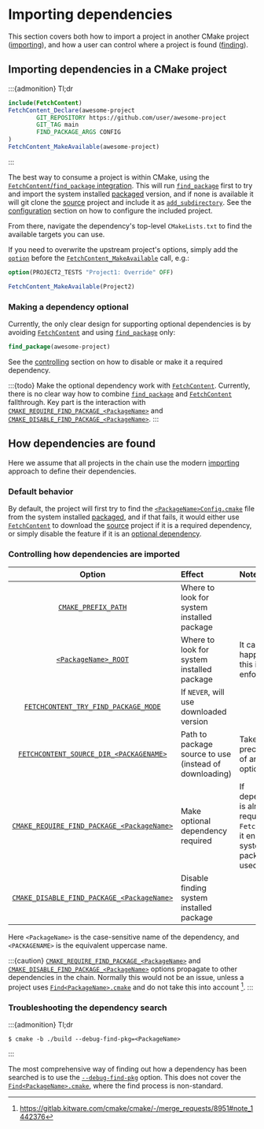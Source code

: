 # Importing dependencies

This section covers both how to import a project in another CMake project
([importing]), and how a user can control where a project is found ([finding]).

## Importing dependencies in a CMake project

:::{admonition} Tl;dr
```cmake
include(FetchContent)
FetchContent_Declare(awesome-project
        GIT_REPOSITORY https://github.com/user/awesome-project
        GIT_TAG main
        FIND_PACKAGE_ARGS CONFIG
)
FetchContent_MakeAvailable(awesome-project)
```
:::

The best way to consume a project is within CMake, using the
[`FetchContent`/`find_package` integration]. This will run [`find_package`]
first to try and import the system installed [packaged] version, and if none is
available it will git clone the [source] project and include it as
[`add_subdirectory`]. See the [configuration] section on how to configure the
included project.

From there, navigate the dependency's top-level `CMakeLists.txt` to find the
available targets you can use.

If you need to overwrite the upstream project's options, simply add the
[`option`] before the [`FetchContent_MakeAvailable`] call, e.g.:
```cmake
option(PROJECT2_TESTS "Project1: Override" OFF)

FetchContent_MakeAvailable(Project2)
```

### Making a dependency optional

Currently, the only clear design for supporting optional dependencies is by
avoiding [`FetchContent`] and using [`find_package`] only:

```cmake
find_package(awesome-project)
```

See the [controlling] section on how to disable or make it a required
dependency.

:::{todo}
Make the optional dependency work with [`FetchContent`]. Currently, there is no
clear way how to combine [`find_package`] and [`FetchContent`] fallthrough.
Key part is the interaction with [`CMAKE_REQUIRE_FIND_PACKAGE_<PackageName>`]
and [`CMAKE_DISABLE_FIND_PACKAGE_<PackageName>`].
:::

## How dependencies are found

Here we assume that all projects in the chain use the modern [importing]
approach to define their dependencies.

### Default behavior

By default, the project will first try to find the [`<PackageName>Config.cmake`]
file from the system installed [packaged], and if that fails, it would either
use [`FetchContent`] to download the [source] project if it is a required
dependency, or simply disable the feature if it is an [optional dependency].

### Controlling how dependencies are imported

|                    Option                    | Effect                                                 | Notes                                                                                      |
|:--------------------------------------------:|:-------------------------------------------------------|:-------------------------------------------------------------------------------------------|
|            [`CMAKE_PREFIX_PATH`]             | Where to look for system installed package             |                                                                                            |
|            [`<PackageName>_ROOT`]            | Where to look for system installed package             | It can happen that this is not enforced                                                    |
|    [`FETCHCONTENT_TRY_FIND_PACKAGE_MODE`]    | If `NEVER`, will use downloaded version                |                                                                                            |
|  [`FETCHCONTENT_SOURCE_DIR_<PACKAGENAME>`]   | Path to package source to use (instead of downloading) | Takes precedence of any other option                                                       |
| [`CMAKE_REQUIRE_FIND_PACKAGE_<PackageName>`] | Make optional dependency required                      | If dependency is already required via `FetchContent`, it ensure the system package is used |
| [`CMAKE_DISABLE_FIND_PACKAGE_<PackageName>`] | Disable finding system installed package               |                                                                                            |

Here `<PackageName>` is the case-sensitive name of the dependency, and
`<PACKAGENAME>` is the equivalent uppercase name.

:::{caution}
[`CMAKE_REQUIRE_FIND_PACKAGE_<PackageName>`] and
[`CMAKE_DISABLE_FIND_PACKAGE_<PackageName>`] options propagate to other
dependencies in the chain. Normally this would not be an issue, unless a project
uses [`Find<PackageName>.cmake`] and do not take this into account [^1].
:::

### Troubleshooting the dependency search

:::{admonition} Tl;dr
```console
$ cmake -b ./build --debug-find-pkg=<PackageName>
```
:::

The most comprehensive way of finding out how a dependency has been searched is
to use the [`--debug-find-pkg`] option. This does not cover the
[`Find<PackageName>.cmake`], where the find process is non-standard.

[importing]: #importing-dependencies-in-a-cmake-project
[finding]: #how-dependencies-are-found
[controlling]: #controlling-how-dependencies-are-imported
[optional dependency]: #making-a-dependency-optional

[packaged]: ../download.md#packaged-version
[source]: ../download.md#source-project
[configuration]: options.md#upstream-project-options

[`FetchContent`]: inv:cmake:cmake:module#module:FetchContent
[`find_package`]: inv:cmake:cmake:command#command:find_package
[`FetchContent`/`find_package` integration]: inv:cmake:std:label#fetchcontent-find_package-integration-examples
[`add_subdirectory`]: inv:cmake:cmake:command#command:add_subdirectory

[`CMAKE_PREFIX_PATH`]: inv:cmake:cmake:variable#variable:CMAKE_PREFIX_PATH
[`<PackageName>_ROOT`]: inv:cmake:cmake:variable#variable:<PackageName>_ROOT
[`FETCHCONTENT_TRY_FIND_PACKAGE_MODE`]: inv:cmake:cmake:variable#variable:FETCHCONTENT_TRY_FIND_PACKAGE_MODE
[`FETCHCONTENT_SOURCE_DIR_<PACKAGENAME>`]: inv:cmake:cmake:variable#variable:FETCHCONTENT_SOURCE_DIR_<uppercaseName>
[`CMAKE_REQUIRE_FIND_PACKAGE_<PackageName>`]: inv:cmake:cmake:variable#variable:CMAKE_REQUIRE_FIND_PACKAGE_<PackageName>
[`CMAKE_DISABLE_FIND_PACKAGE_<PackageName>`]: inv:cmake:cmake:variable#variable:CMAKE_DISABLE_FIND_PACKAGE_<PackageName>

[`FetchContent_MakeAvailable`]: inv:cmake:cmake:command#command:fetchcontent_makeavailable
[`option`]: inv:cmake:cmake:command#command:option
[`<PackageName>Config.cmake`]: <inv:cmake:std:label#full signature>
[`Find<PackageName>.cmake`]: <inv:cmake:std:label#find modules>
[`--debug-find-pkg`]: inv:cmake:std:cmdoption#cmake.--debug-find-pkg

[^1]: <https://gitlab.kitware.com/cmake/cmake/-/merge_requests/8951#note_1442376>
